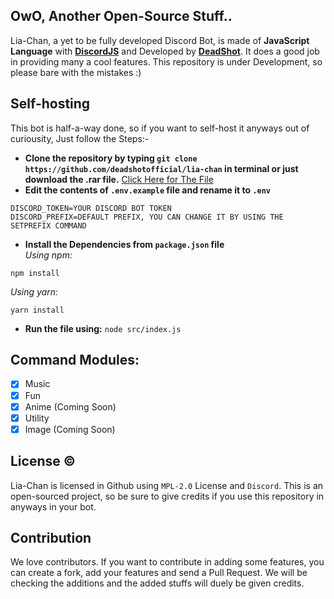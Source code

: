## OwO, Another Open-Source Stuff..
Lia-Chan, a yet to be fully developed Discord Bot, is made of **JavaScript Language** with [**DiscordJS**](https://discord.js.org) and Developed by [**DeadShot**](https://deadshot.is-a.dev). It does a good job in providing many a cool features. This repository is under Development, so please bare with the mistakes :)

## Self-hosting
This bot is half-a-way done, so if you want to self-host it anyways out of curiousity, Just follow the Steps:-
<br>
- **Clone the repository by typing `git clone https://github.com/deadshotofficial/lia-chan` in terminal or just download the .rar file.** [Click Here for The File](https://github.com/deadshotofficial/serena/archive/main.zip) 
- **Edit the contents of `.env.example` file and rename it to `.env`**
```
DISCORD_TOKEN=YOUR DISCORD BOT TOKEN
DISCORD_PREFIX=DEFAULT PREFIX, YOU CAN CHANGE IT BY USING THE SETPREFIX COMMAND
```
- **Install the Dependencies from `package.json` file** <br>
*Using npm:*
```
npm install 
```
*Using yarn:*
```
yarn install
```
- **Run the file using:** `node src/index.js`

## Command Modules:
- [x] Music
- [x] Fun
- [x] Anime (Coming Soon)
- [x] Utility 
- [X] Image (Coming Soon)

## License ©️
Lia-Chan is licensed in Github using `MPL-2.0` License and `Discord`. This is an open-sourced project, so be sure to give credits if you use this repository in anyways in your bot.

## Contribution
We love contributors. If you want to contribute in adding some features, you can create a fork, add your features and send a Pull Request. We will be checking the additions and the added stuffs will duely be given credits.  
